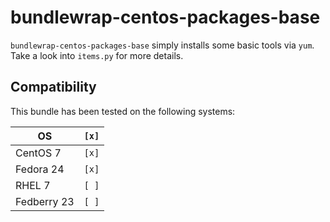 # bundlewrap-centos-packages-base

`bundlewrap-centos-packages-base` simply installs some basic tools via `yum`.
Take a look into `items.py` for more details.

## Compatibility

This bundle has been tested on the following systems:

| OS          | `[x]` |
| ----------- | ----- |
| CentOS 7    | `[x]` |
| Fedora 24   | `[x]` |
| RHEL 7      | `[ ]` |
| Fedberry 23 | `[ ]` |
